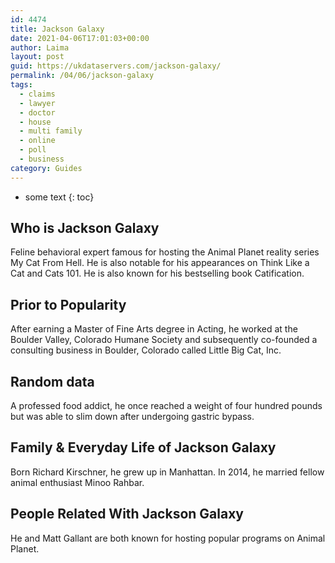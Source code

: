 ```yaml
---
id: 4474
title: Jackson Galaxy
date: 2021-04-06T17:01:03+00:00
author: Laima
layout: post
guid: https://ukdataservers.com/jackson-galaxy/
permalink: /04/06/jackson-galaxy
tags:
  - claims
  - lawyer
  - doctor
  - house
  - multi family
  - online
  - poll
  - business
category: Guides
---
```


* some text
{: toc}


## Who is Jackson Galaxy
                  
                  
                  
Feline behavioral expert famous for hosting the Animal Planet reality series My Cat From Hell. He is also notable for his appearances on Think Like a Cat and Cats 101. He is also known for his bestselling book Catification.
                  
              
            
              
            
                
                
                
## Prior to Popularity
                  
                  
                  
After earning a Master of Fine Arts degree in Acting, he worked at the Boulder Valley, Colorado Humane Society and subsequently co-founded a consulting business in Boulder, Colorado called Little Big Cat, Inc.
                  
              
            
              
            
                
                
                
## Random data
                  
                  
                  
A professed food addict, he once reached a weight of four hundred pounds but was able to slim down after undergoing gastric bypass.
                  
              
            
              
            
                
                
                
## Family & Everyday Life of Jackson Galaxy
                  
                  
                  
Born Richard Kirschner, he grew up in Manhattan. In 2014, he married fellow animal enthusiast Minoo Rahbar.
                  
              
            
              
            
                
                
                
## People Related With Jackson Galaxy
                  
                  
                  
He and Matt Gallant are both known for hosting popular programs on Animal Planet.
                  
              
            
              
            
                
              
            
              
              
            
            
              
            
          
          
          